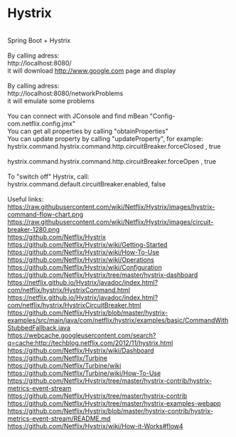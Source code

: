 # Hystrix
<br />Spring Boot + Hystrix
<br />
<br /> By calling adress:
<br /> http://localhost:8080/
<br /> it will download http://www.google.com page and display
<br />
<br /> By calling adress:
<br /> http://localhost:8080/networkProblems
<br /> it will emulate some problems
<br />
<br /> You can connect with JConsole and find mBean "Config-com.netflix.config.jmx"
<br /> You can get all properties by calling "obtainProperties"
<br /> You can update property by calling "updateProperty", for example:
<br /> hystrix.command.hystrix.command.http.circuitBreaker.forceClosed  ,  true
<br />
<br /> hystrix.command.hystrix.command.http.circuitBreaker.forceOpen  ,  true
<br />
<br /> To "switch off" Hystrix, call:
<br /> hystrix.command.default.circuitBreaker.enabled, false
<br />
<br /> Useful links:
<br /> https://raw.githubusercontent.com/wiki/Netflix/Hystrix/images/hystrix-command-flow-chart.png
<br /> https://raw.githubusercontent.com/wiki/Netflix/Hystrix/images/circuit-breaker-1280.png
<br /> https://github.com/Netflix/Hystrix
<br /> https://github.com/Netflix/Hystrix/wiki/Getting-Started
<br /> https://github.com/Netflix/Hystrix/wiki/How-To-Use
<br /> https://github.com/Netflix/Hystrix/wiki/Operations
<br /> https://github.com/Netflix/Hystrix/wiki/Configuration
<br /> https://github.com/Netflix/Hystrix/tree/master/hystrix-dashboard
<br /> https://netflix.github.io/Hystrix/javadoc/index.html?com/netflix/hystrix/HystrixCommand.html
<br /> https://netflix.github.io/Hystrix/javadoc/index.html?com/netflix/hystrix/HystrixCircuitBreaker.html
<br /> https://github.com/Netflix/Hystrix/blob/master/hystrix-examples/src/main/java/com/netflix/hystrix/examples/basic/CommandWithStubbedFallback.java
<br /> https://webcache.googleusercontent.com/search?q=cache:http://techblog.netflix.com/2012/11/hystrix.html
<br /> https://github.com/Netflix/Hystrix/wiki/Dashboard
<br /> https://github.com/Netflix/Turbine
<br /> https://github.com/Netflix/Turbine/wiki
<br /> https://github.com/Netflix/Turbine/wiki/How-To-Use
<br /> https://github.com/Netflix/Hystrix/tree/master/hystrix-contrib/hystrix-metrics-event-stream
<br /> https://github.com/Netflix/Hystrix/tree/master/hystrix-contrib
<br /> https://github.com/Netflix/Hystrix/tree/master/hystrix-examples-webapp
<br /> https://github.com/Netflix/Hystrix/blob/master/hystrix-contrib/hystrix-metrics-event-stream/README.md
<br /> https://github.com/Netflix/Hystrix/wiki/How-it-Works#flow4
